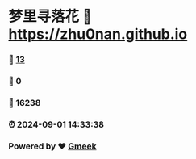 # 梦里寻落花 :link: https://zhu0nan.github.io 
### :page_facing_up: [13](https://zhu0nan.github.io/tag.html) 
### :speech_balloon: 0 
### :hibiscus: 16238 
### :alarm_clock: 2024-09-01 14:33:38 
### Powered by :heart: [Gmeek](https://github.com/Meekdai/Gmeek)
